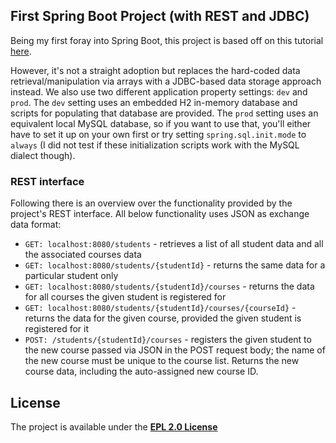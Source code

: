 ## First Spring Boot Project (with REST and JDBC)
Being my first foray into Spring Boot, this project is based off on this tutorial [here](https://www.springboottutorial.com/creating-rest-service-with-spring-boot).

However, it's not a straight adoption but replaces the hard-coded data retrieval/manipulation via arrays with a JDBC-based data storage approach instead.
We also use two different application property settings: `dev` and `prod`. The `dev` setting uses an embedded H2 in-memory database and scripts for populating that
database are provided. The `prod` setting uses an equivalent local MySQL database, so if you want to use that, you'll either have to set it up on your own first or try setting `spring.sql.init.mode` to `always` (I did not test if these initialization scripts work with the MySQL dialect though).

### REST interface
Following there is an overview over the functionality provided by the project's REST interface. All below functionality uses JSON as exchange data format: 
- `GET: localhost:8080/students` - retrieves a list of all student data and all the associated courses data
- `GET: localhost:8080/students/{studentId}`  - returns the same data for a particular student only
- `GET: localhost:8080/students/{studentId}/courses` - returns the data for all courses the given student is registered for
- `GET: localhost:8080/students/{studentId}/courses/{courseId}` - returns the data for the given course, provided the given student is registered for it
- `POST: /students/{studentId}/courses` - registers the given student to the new course passed via JSON in the POST request body; the name of the new course must be unique to the course list. Returns the new course data, including the auto-assigned new course ID.

## License
The project is available under the **[EPL 2.0 License]**


[EPL 2.0 License]: https://www.eclipse.org/legal/epl-2.0/